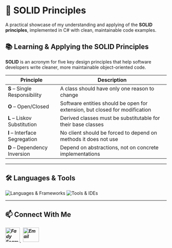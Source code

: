 # 🧱 SOLID Principles 

A practical showcase of my understanding and applying of the **SOLID principles**, implemented in C# with clean, maintainable code examples.

## 📚 Learning & Applying the SOLID Principles

**SOLID** is an acronym for five key design principles that help software developers write cleaner, more maintainable object-oriented code.

| Principle | Description |
|-----------|-------------|
| **S** – Single Responsibility | A class should have only one reason to change |
| **O** – Open/Closed           | Software entities should be open for extension, but closed for modification |
| **L** – Liskov Substitution   | Derived classes must be substitutable for their base classes |
| **I** – Interface Segregation | No client should be forced to depend on methods it does not use |
| **D** – Dependency Inversion  | Depend on abstractions, not on concrete implementations |

---

## 🛠️ Languages & Tools
<p align="left"> 
  <img src="https://skillicons.dev/icons?i=cs,dotnet" alt="Languages & Frameworks" />
  <img src="https://skillicons.dev/icons?i=visualstudio,git,github" alt="Tools & IDEs" />
</p>

---

## 📫 Connect With Me
<h5 align="left"> 
<a href="https://www.linkedin.com/in/fady-esam/" target="_blank"> 
  <img src="https://raw.githubusercontent.com/rahuldkjain/github-profile-readme-generator/master/src/images/icons/Social/linked-in-alt.svg" alt="Fady Esam" height="45" width="45" /> 
  </a> 
   &nbsp;
  <a href="mailto:fady.esam.0101@gmail.com" target="_blank"> 
    <img src="https://cdn-icons-png.flaticon.com/512/732/732200.png" alt="Email" height="45" width="50" /> 
</a> 
</h5>


